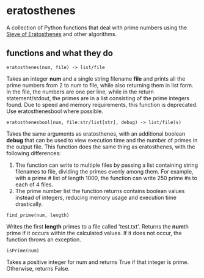 # eratosthenes
A collection of Python functions that deal with prime numbers using the [Sieve of Eratosthenes](https://en.wikipedia.org/wiki/Sieve_of_Eratosthenes) and other algorithms.
## functions and what they do
```
eratosthenes(num, file) -> list/file
```
Takes an integer **num** and a single string filename **file** and prints all the prime numbers from 2 to num to file, while also returning them in list form.
In the file, the numbers are one per line, while in the return statement/stdout, the primes are in a list consisting of the prime integers found.
Due to speed and memory requirements, this function is deprecated. Use eratosthenesbool where possible.
```
eratosthenesbool(num, file:str/list[str], debug) -> list/file(s)
```
Takes the same arguments as eratosthenes, with an additional boolean **debug** that can be used to view execution time and the number of primes in the output file.
This function does the same thing as eratosthenes, with the following differences:
1. The function can write to multiple files by passing a list containing string filenames to file, dividing the primes evenly among them. For example, with a prime # list of length 1000, the function can write 250 prime #s to each of 4 files.
2. The prime number list the function returns contains boolean values instead of integers, reducing memory usage and execution time drastically.
```
find_prime(num, length)
```
Writes the first **length** primes to a file called 'test.txt'. Returns the **num**th prime if it occurs within the calculated values. If it does not occur, the function throws an exception.
```
isPrime(num)
```
Takes a positive integer for num and returns True if that integer is prime. Otherwise, returns False.
